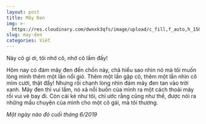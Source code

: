 ```yaml
---
layout: post
title: Mây Đen
img: >-
  https://res.cloudinary.com/dwnxk3qfs/image/upload/c_fill,f_auto,h_150,q_auto,w_150/v1577960303/xcqpss3_y0afny.jpg
slug: may-den
categories: Viết
---
```

Này cô gì ơi, tôi nhớ cô, nhớ cô lắm đấy!

Hôm nay có đám mây đen đến chốn này, chả hiểu sao nhìn nó mà tôi muốn lòng mình thêm một lần nổi gió.  Thêm một lần gặp cô, thêm một lần nhìn cô mỉm cười, thật đấy!  Nhưng rồi chạnh lòng nhìn đám mây đen tan vào trời xanh.  Mây đen thì vui lắm, nó xả nỗi buồn của mình ra một cách thoải máy rồi vui vẻ bay đi.  Còn cái kẻ như tôi, chỉ ước rằng cũng như thế, được nói ra những mẩu chuyện của mình cho một cô gái, mà tôi thương.   

_Một ngày nào đó cuối tháng 6/2019_
